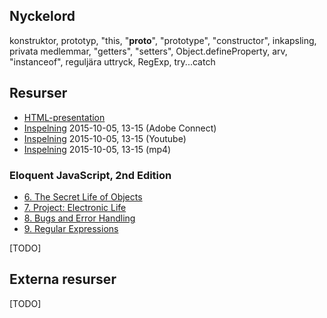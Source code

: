 ## Nyckelord

konstruktor, prototyp, "this, "__proto__", "prototype", "constructor", inkapsling, privata medlemmar, "getters", "setters", 
Object.defineProperty, arv, "instanceof", reguljära uttryck, RegExp, try...catch

## Resurser
- [HTML-presentation](https://rawgit.com/1dv021/syllabus/master/presentationer/06/index.html#)
- [Inspelning](https://connect.sunet.se/p997c2loyam/) 2015-10-05, 13-15 (Adobe Connect)
- [Inspelning](https://youtu.be/qRQs24hrPAM) 2015-10-05, 13-15 (Youtube)
- [Inspelning](http://orion.lnu.se/pub/education/course/1DV021/HT15/lectures/1dv021-f06.mp4) 2015-10-05, 13-15 (mp4)

### Eloquent JavaScript, 2nd Edition 
- [6. The Secret Life of Objects](http://eloquentjavascript.net/06_object.html)
- [7. Project: Electronic Life](http://eloquentjavascript.net/07_elife.html)
- [8. Bugs and Error Handling](http://eloquentjavascript.net/08_error.html)
- [9. Regular Expressions](http://eloquentjavascript.net/09_regexp.html)

[TODO]

## Externa resurser

[TODO]
